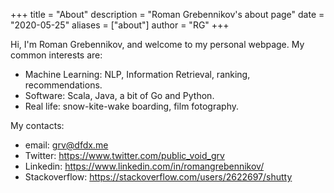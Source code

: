 +++
title = "About"
description = "Roman Grebennikov's about page"
date = "2020-05-25"
aliases = ["about"]
author = "RG"
+++

Hi, I'm Roman Grebennikov, and welcome to my personal webpage. My common interests are:
* Machine Learning: NLP, Information Retrieval, ranking, recommendations.
* Software: Scala, Java, a bit of Go and Python.
* Real life: snow-kite-wake boarding, film fotography.

My contacts:
* email: grv@dfdx.me
* Twitter: https://www.twitter.com/public_void_grv
* Linkedin: https://www.linkedin.com/in/romangrebennikov/
* Stackoverflow: https://stackoverflow.com/users/2622697/shutty